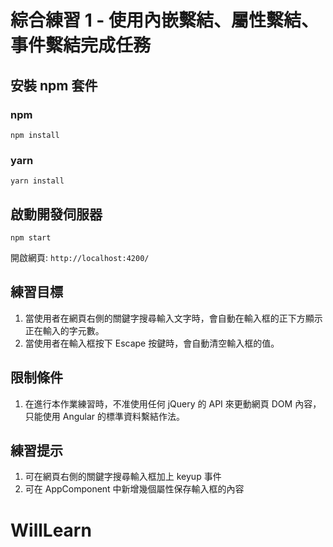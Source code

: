 # 綜合練習 1 - 使用內嵌繫結、屬性繫結、事件繫結完成任務

## 安裝 npm 套件

### npm

`npm install`

### yarn

`yarn install`


## 啟動開發伺服器

`npm start`

開啟網頁: `http://localhost:4200/`


## 練習目標

1. 當使用者在網頁右側的關鍵字搜尋輸入文字時，會自動在輸入框​的正下方顯示正在輸入的字元數。
2. 當使用者在​輸入框​按下 Escape 按鍵時，會自動清空輸入框的值。


## 限制條件

1. 在進行本作業練習時，不准使用任何 jQuery 的 API 來更動網頁 DOM 內容，只能使用 Angular 的標準資料繫結作法。


## 練習提示

1. 可​在網頁右側的關鍵字搜尋輸入框加上 keyup 事件​​
2. 可在 AppComponent 中新增幾個屬性保存輸入框的內容
# WillLearn
